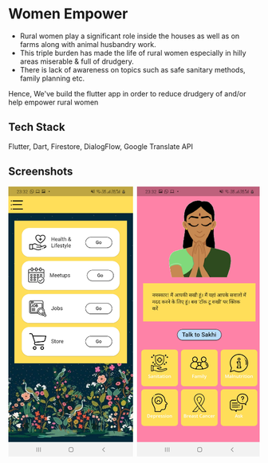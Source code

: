 # Women Empower

- Rural women play a significant role inside the houses as well as on farms along with animal husbandry work. 
- This triple burden has made the life of rural women especially in hilly areas miserable & full of drudgery.
- There is lack of awareness on topics such as safe sanitary methods, family planning etc.

Hence, We've build the flutter app in order to reduce drudgery of and/or help empower rural women

## Tech Stack 
Flutter, Dart, Firestore, DialogFlow, Google Translate API

## Screenshots
<pre>
<img src="Screenshots/2.jpg" width="250"> <img src="Screenshots/3.jpg" width="250"> <img src="Screenshots/5.jpg" width="250"> <img src="Screenshots/6.jpg" width="250"> <img src="Screenshots/7.jpg" width="250"> <img src="Screenshots/8.jpg" width="250"> <img src="Screenshots/9.jpg" width="250"> <img src="Screenshots/10.jpg" width="250"> 

</pre>
